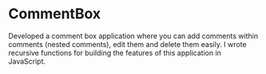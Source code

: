 # CommentBox
Developed a comment box application where you can add comments within comments (nested comments), edit them and delete them easily. I wrote recursive functions for building the features of this application in JavaScript.
